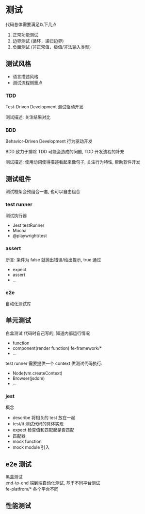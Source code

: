 # 测试

代码总体需要满足以下几点

1. 正常功能测试
2. 边界测试 (循环，递归边界)
3. 负面测试 (非正常值，极值/非法输入类型)

## 测试风格

- 语言描述风格
- 测试流程侧重点

### TDD

Test-Driven Development 测试驱动开发

测试描述: 关注结果对比

### BDD

Behavior-Driven Development  行为驱动开发

BDD 致力于排除 TDD 可能会造成的问题, TDD 开发流程的补充

测试描述: 使用动词使得描述看起来像句子, 关注行为特性, 帮助软件开发

## 测试组件

测试框架会预组合一套, 也可以自由组合

### test runner

测试执行器

- Jest testRunner
- Mocha
- @playwright/test

### assert

断言: 条件为 false 就抛出错误/给出提示, true 通过

- expect
- assert
- ...

### e2e

自动化测试库

## 单元测试

白盒测试 代码时自己写的, 知道内部运行情况  

- function
- component(render function) fe-framework/*
- ...

test runner 需要提供一个 context 供测试代码执行:

- Node(vm.createContext)
- Browser(jsdom)
- ...

### jest

概念

- describe 将相关的 test 放在一起
- test/it  测试代码的具体实现
- expect 检查值和匹配起是否匹配
- 匹配器
- mock function
- mock module 引入

## e2e 测试

黑盒测试  
end-to-end 端到端自动化测试, 基于不同平台测试  
fe-platfrom/* 各个平台不同

## 性能测试

